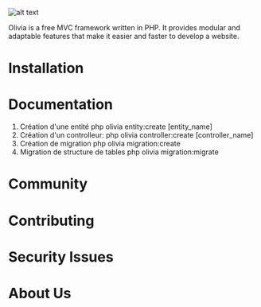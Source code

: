 ![alt text](https://eager-volhard-747d5d.netlify.app/img/logo-sm.png)
 
Olivia is a free MVC framework written in PHP. It provides modular and adaptable features that make it easier and faster to develop a website.

# Installation

# Documentation 
1. Création d'une entité
    php olivia entity:create [entity_name]
2. Création d'un controlleur:
    php olivia controller:create [controller_name]
3. Création de migration
    php olivia migration:create
4. Migration de structure de tables
    php olivia migration:migrate
# Community 

# Contributing 

# Security Issues 

# About Us 
